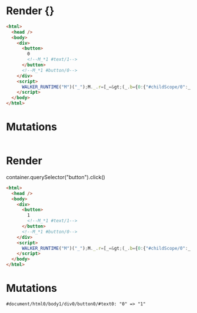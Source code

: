# Render {}
```html
<html>
  <head />
  <body>
    <div>
      <button>
        0
        <!--M_*1 #text/1-->
      </button>
      <!--M_*1 #button/0-->
    </div>
    <script>
      WALKER_RUNTIME("M")("_");M._.r=[_=&gt;(_.b={0:{"#childScope/0":_.a={clickCount:0}},1:_.a}),1,"__tests__/tags/counter.marko_0_clickCount",0];M._.w()
    </script>
  </body>
</html>
```

# Mutations
```

```


# Render 
container.querySelector("button").click()

```html
<html>
  <head />
  <body>
    <div>
      <button>
        1
        <!--M_*1 #text/1-->
      </button>
      <!--M_*1 #button/0-->
    </div>
    <script>
      WALKER_RUNTIME("M")("_");M._.r=[_=&gt;(_.b={0:{"#childScope/0":_.a={clickCount:0}},1:_.a}),1,"__tests__/tags/counter.marko_0_clickCount",0];M._.w()
    </script>
  </body>
</html>
```

# Mutations
```
#document/html0/body1/div0/button0/#text0: "0" => "1"
```
